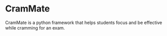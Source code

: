 # CramMate
CramMate is a python framework that helps students focus and be effective while cramming for an exam.
